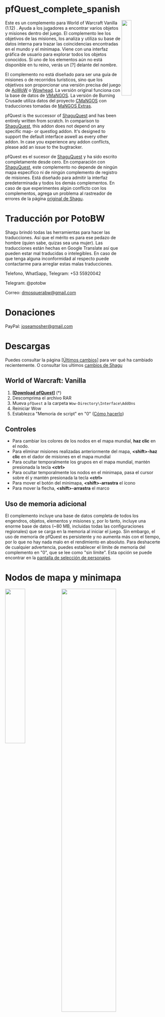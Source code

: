 # pfQuest_complete_spanish
<img src="https://raw.githubusercontent.com/shagu/ShaguAddons/master/_img/pfQuest/mode.png" float="right" align="right" width="25%">

Este es un complemento para World of Warcraft Vanilla (1.12) . Ayuda a los jugadores a encontrar varios objetos y misiones dentro del juego. El complemento lee los objetivos de las misiones, los analiza y utiliza su base de datos interna para trazar las coincidencias encontradas en el mundo y el minimapa. Viene con una interfaz gráfica de usuario para explorar todos los objetos conocidos. Si uno de los elementos aún no está disponible en tu reino, verás un [?] delante del nombre.

El complemento no está diseñado para ser una guía de misiones o de recorridos turísticos, sino que los objetivos son proporcionar una versión precisa del juego de [AoWoW](https://classicdb.ch/) o [Wowhead](http://www.wowhead.com/). La versión original funciona con la base de datos de [VMaNGOS](https://github.com/vmangos). La versión de Burning Crusade utiliza datos del proyecto [CMaNGOS](https://github.com/cmangos) con traducciones tomadas de [MaNGOS Extras](https://github.com/MangosExtras).

pfQuest is the successor of [ShaguQuest](https://shagu.org/ShaguQuest/) and has been entirely written from scratch. In comparison to [ShaguQuest](https://shagu.org/ShaguQuest/), this addon does not depend on any specific map- or questlog addon. It's designed to support the default interface aswell as every other addon. In case you experience any addon conflicts, please add an issue to the bugtracker.

pfQuest es el sucesor de [ShaguQuest](https://shagu.org/ShaguQuest/) y ha sido escrito completamente desde cero. En comparación con [ShaguQuest](https://shagu.org/ShaguQuest/), este complemento no depende de ningún mapa específico ni de ningún complemento de registro de misiones. Está diseñado para admitir la interfaz predeterminada y todos los demás complementos. En caso de que experimentes algún conflicto con los complementos, agrega un problema al rastreador de errores de la página [original de Shagu](https://github.com/shagu/pfQuest).

# Traducción por PotoBW

Shagu brindó todas las herramientas para hacer las traducciones. Así que el mérito es para ese pedazo de hombre (quien sabe, quizas sea una mujer). Las traducciones están hechas en Google Translate así que pueden estar mal traducidas o intelegibles. En caso de que tenga alguna inconformidad al respecto puede contactarme para arreglar estas malas traducciones.

Telefono, WhatSapp, Telegram: +53 55920042

Telegram: @potobw

Correo: dmosquerabw@gmail.com


# Donaciones

PayPal: joseamosher@gmail.com

# Descargas

Puedes consultar la página [[Últimos cambios]](https://github.com/PotoBW2/pfQuest_complete_spanish/commits/master) para ver qué ha cambiado recientemente. O consultar los ultimos [cambios de Shagu](https://github.com/shagu/pfQuest/commits/master)

## World of Warcraft: **Vanilla**
1. **[[Download pfQuest]](https://github.com/PotoBW2/pfQuest_complete_spanish/releases/download/pfQuest_Complete_Spanish_1.01/pfQuest.rar)** (\*)
2. Descomprima el archivo RAR
3. Mueva `pfQuest` a la carpeta  `Wow-Directory\Interface\AddOns`
4. Reiniciar Wow
5. Establezca "Memoria de script" en "0" ([Cómo hacerlo](https://i.imgur.com/rZXwaK0.jpg))


## Controles

- Para cambiar los colores de los nodos en el mapa mundial, **haz clic** en el nodo.
- Para eliminar misiones realizadas anteriormente del mapa, **\<shift\>-haz clic** en el dador de misiones en el mapa mundial
- Para ocultar temporalmente los grupos en el mapa mundial, mantén presionada la tecla **\<ctrl\>**
- Para ocultar temporalmente los nodos en el minimapa, pasa el cursor sobre él y mantén presionada la tecla **\<ctrl\>**
- Para mover el botón del minimapa, **\<shift\>-arrastra** el ícono
- Para mover la flecha, **\<shift\>-arrastra** el marco

## Uso de memoria adicional

El complemento incluye una base de datos completa de todos los engendros, objetos, elementos y misiones y, por lo tanto, incluye una enorme base de datos (~80 MB, incluidas todas las configuraciones regionales) que se carga en la memoria al iniciar el juego. Sin embargo, el uso de memoria de pfQuest es persistente y no aumenta más con el tiempo, por lo que no hay nada malo en el rendimiento en absoluto. Para deshacerte de cualquier advertencia, puedes establecer el límite de memoria del complemento en "0", que se lee como "sin límite". Esta opción se puede encontrar en la [pantalla de selección de personajes](https://i.imgur.com/rZXwaK0.jpg).

# Nodos de mapa y minimapa
<img src="https://raw.githubusercontent.com/shagu/ShaguAddons/master/_img/pfQuest/arrow.jpg" width="35.8%" align="left">
<img src="https://raw.githubusercontent.com/shagu/ShaguAddons/master/_img/pfQuest/minimap-nodes.png" width="59.25%">
<img src="https://raw.githubusercontent.com/shagu/ShaguAddons/master/_img/pfQuest/map-quests.png" width="55.35%" align="left">
<img src="https://raw.githubusercontent.com/shagu/ShaguAddons/master/_img/pfQuest/map-spawnpoints.png" width="39.65%">

# Seguimiento automático
<img src="https://raw.githubusercontent.com/shagu/ShaguAddons/master/_img/pfQuest/map-autotrack.png" float="right" align="right" width="30%">
El complemento incluye 4 modos diferentes que definen cómo se deben gestionar los objetivos de misiones nuevos o actualizados. Estos modos se pueden seleccionar en el menú desplegable que se encuentra en la parte superior derecha del mapa.

### Opción: Todas las misiones
Cada misión se mostrará y actualizará automáticamente en el mapa.

### Opción: Misiones rastreadas
Sólo las misiones rastreadas (Shift-Clic) se mostrarán y actualizarán automáticamente en el mapa.

### Opción: Selección manual
Solo se mostrarán los objetivos de misiones que se hayan mostrado manualmente (botón "Mostrar" en el registro de misiones).
Los objetivos de misiones completados se eliminarán automáticamente del mapa.

### Opción: Ocultar misiones
Igual que "Selección manual" y además, los otorgadores de misiones no se mostrarán automáticamente.
Además, los objetivos de misiones completados permanecerán en el mapa. Este modo no afectará a ninguno de los nodos del mapa creados.

# Navegador de base de datos
<img src="https://raw.githubusercontent.com/shagu/ShaguAddons/master/_img/pfQuest/browser-spawn.png" align="left" width="30%">
<img src="https://raw.githubusercontent.com/shagu/ShaguAddons/master/_img/pfQuest/browser-quests.png" align="left" width="30%">
<img src="https://raw.githubusercontent.com/shagu/ShaguAddons/master/_img/pfQuest/browser-items.png" align="center" width="33%">

La interfaz gráfica de usuario de la base de datos le permite marcar como favoritas y explorar todas las entradas dentro de la base de datos de pfQuest. Puede abrirse haciendo clic en el icono del minimapa de pfQuest o mediante `/db show`. El navegador mostrará un máximo de 100 entradas a la vez para cada pestaña. Utilice la rueda de desplazamiento o presione las flechas arriba/abajo para subir y bajar por la lista.

# Integración de Questlog
### Enlaces de misiones
<img src="https://raw.githubusercontent.com/shagu/ShaguAddons/master/_img/pfQuest/questlink.png" float="right" align="right" width="30%">

En los servidores que admiten enlaces de misiones, al hacer clic con la tecla Shift presionada en una misión seleccionada, se agregará un enlace de misión al chat. Esos enlaces son similares a los enlaces de misiones conocidos de TBC+ y son compatibles con los producidos por [ShaguQuest](https://shagu.org/ShaguQuest/), [Questie](https://github.com/AeroScripts/QuestieDev) y [QuestLink](http://addons.us.to/addon/questlink-0). Ten en cuenta que algunos servidores (por ejemplo, Kronos) están bloqueando los enlaces de misiones y tendrás que desactivar esta función en la configuración de pfQuest para poder imprimir el nombre de la misión en el chat en lugar de agregar un enlace de misión. Los enlaces de misiones enviados de pfQuest a pfQuest son independientes de la configuración regional y dependen del ID de la misión.

The tooltip will display quest information such as your current state on the quest (new, in progress, already done) as well as the quest objective text and the full quest description. In addition to that, the suggested level and the minimum level are shown.

La información sobre herramientas mostrará información sobre la misión, como tu estado actual en la misión (nueva, en progreso, ya realizada), así como el texto del objetivo de la misión y la descripción completa de la misión. Además, se muestran el nivel sugerido y el nivel mínimo.

### Botones de Registro de Misiones
<img src="https://raw.githubusercontent.com/shagu/ShaguAddons/master/_img/pfQuest/questlog-integration.png" align="left" width="300">

El registro de misiones mostrará 4 botones adicionales en cada misión para facilitar el seguimiento manual de las misiones. Esos botones se pueden usar para mostrar u ocultar misiones individuales en el mapa. Esos botones no afectarán las entradas que hayas colocado mediante el navegador de la base de datos.

**Mostrar**  
El botón "Mostrar" agregará los objetivos de la misión actual al mapa.

**Ocultar**  
El botón "Ocultar" eliminará la misión seleccionada actualmente del mapa.

**Limpiar**  
El botón "Limpiar" eliminará todos los nodos que pfQuest haya colocado en el mapa.

**Restablecer**  
The "Reset" button will restore the default visibility of icons to match the set values on the map dropdown menu (e.g "All Quests" by default).

El botón "Restablecer" restaurará la visibilidad predeterminada de los íconos para que coincidan con los valores establecidos en el menú desplegable del mapa (por ejemplo, "Todas las misiones" de forma predeterminada).

# Interfaz de línea de comandos de chat/macros
<img src="https://raw.githubusercontent.com/shagu/ShaguAddons/master/_img/pfQuest/chat-cli.png">

El complemento cuenta con una interfaz CLI que te permite crear fácilmente macros para mostrar tus hierbas o vetas de minas favoritas. Digamos que quieres mostrar todos los depósitos de **Depósito de hierro**, entonces escribe en el chat o crea una macro con el texto: `/db object Iron Deposit`. También puedes mostrar todas las minas en el mapa escribiendo: `/db mines`. Esto se puede ampliar dando la habilidad mínima y máxima requerida como parámetro, como: `/db mines 150 225` para mostrar todos los minerales entre la habilidad 150 y 225. El parámetro `mines` también se puede reemplazar por `herbs`, `rares`, `chests` o `taxi` para mostrarlos en su lugar. Si `/db` no funciona para ti, también hay otros alias disponibles como `/shagu`, `pfquest` y `/pfdb`.
